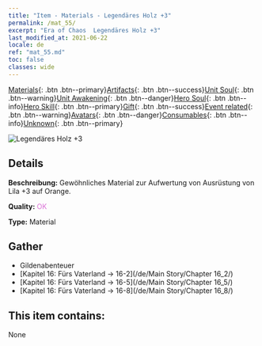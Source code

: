 ```yaml
---
title: "Item - Materials - Legendäres Holz +3"
permalink: /mat_55/
excerpt: "Era of Chaos  Legendäres Holz +3"
last_modified_at: 2021-06-22
locale: de
ref: "mat_55.md"
toc: false
classes: wide
---
```

 [Materials](/ItemsDE/){: .btn .btn--primary}[Artifacts](/ItemsDE/Artifacts/){: .btn .btn--success}[Unit Soul](/ItemsDE/UnitSoul/){: .btn .btn--warning}[Unit Awakening](/ItemsDE/UnitAwakening/){: .btn .btn--danger}[Hero Soul](/ItemsDE/HeroSoul/){: .btn .btn--info}[Hero Skill](/ItemsDE/HeroSkill/){: .btn .btn--primary}[Gift](/ItemsDE/Gift/){: .btn .btn--success}[Event related](/ItemsDE/Events/){: .btn .btn--warning}[Avatars](/ItemsDE/Avatars/){: .btn .btn--danger}[Consumables](/ItemsDE/Consumables/){: .btn .btn--info}[Unknown](/ItemsDE/Unknown/){: .btn .btn--primary}

 ![Legendäres Holz +3](/images/t/i_cailiao_mucai2.png)

## Details
 **Beschreibung:** Gewöhnliches Material zur Aufwertung von Ausrüstung von Lila +3 auf Orange.

 **Quality:** <span style="color: #DA70D6">OK</span>

 **Type:** Material

## Gather

*    Gildenabenteuer 
*    [Kapitel 16: Fürs Vaterland -> 16-2](/de/Main Story/Chapter 16_2/) 
*    [Kapitel 16: Fürs Vaterland -> 16-5](/de/Main Story/Chapter 16_5/) 
*    [Kapitel 16: Fürs Vaterland -> 16-8](/de/Main Story/Chapter 16_8/) 

## This item contains:

  None

